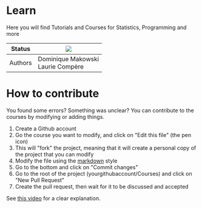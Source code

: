 # Learn

Here you will find Tutorials and Courses for Statistics, Programming and more

|Status|![](https://img.shields.io/badge/status-open-brightgreen.svg)|
|----------------|---|
|Authors|Dominique Makowski<br>Laurie Compère|



# How to contribute

You found some errors? Something was unclear? You can contribute to the courses by modifying or adding things.

1. Create a Github account
2. Go the course you want to modify, and click on "Edit this file" (the pen icon)
3. This will "fork" the project, meaning that it will create a personal copy of the project that you can modify
4. Modify the file using the [markdown](https://guides.github.com/features/mastering-markdown/) style
5. Go to the bottom and click on "Commit changes"
6. Go to the root of the project (yourgithubaccount/Courses) and click on "New Pull Request"
7. Create the pull request, then wait for it to be discussed and accepted

See [this video](https://www.youtube.com/watch?v=yr6IzOGoMsQ) for a clear explanation.
